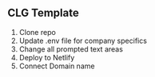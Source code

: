## CLG Template

1. Clone repo
2. Update .env file for company specifics
3. Change all prompted text areas
4. Deploy to Netlify
5. Connect Domain name
